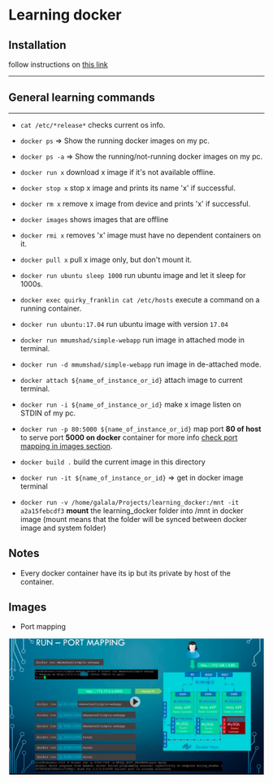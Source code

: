 
# Learning docker

  

## Installation

  

follow instructions on [this link](https://www.digitalocean.com/community/tutorials/how-to-install-and-use-docker-on-ubuntu-18-04)

  

---

  

## General learning commands

  

---

  

- `cat /etc/*release*` checks current os info.

- `docker ps` => Show the running docker images on my pc.

- `docker ps -a` => Show the running/not-running docker images on my pc.

- `docker run x` download x image if it's not available offline.

- `docker stop x` stop x image and prints its name 'x' if successful.

- `docker rm x` remove x image from device and prints 'x' if successful.

- `docker images` shows images that are offline

- `docker rmi x` removes 'x' image must have no dependent containers on it.

- `docker pull x` pull x image only, but don't mount it.

- `docker run ubuntu sleep 1000` run ubuntu image and let it sleep for 1000s.

- `docker exec quirky_franklin cat /etc/hosts` execute a command on a running container.

- `docker run ubuntu:17.04` run ubuntu image with version `17.04`

- `docker run mmumshad/simple-webapp` run image in attached mode in terminal.

- `docker run -d mmumshad/simple-webapp` run image in de-attached mode.

- `docker attach ${name_of_instance_or_id}` attach image to current terminal.

- `docker run -i ${name_of_instance_or_id}` make x image listen on STDIN of my pc.

- `docker run -p 80:5000 ${name_of_instance_or_id}` map port **80 of host** to serve port **5000 on docker** container for more info [check port mapping in images section](#Images).

- `docker build .` build the current image in this directory

- `docker run -it ${name_of_instance_or_id}` => get in docker image terminal

- `docker run -v /home/galala/Projects/learning_docker:/mnt -it a2a15febcdf3`  **mount** the learning_docker folder into /mnt in docker image (mount means that the folder will be synced between docker image and system folder)

  

## Notes

  

- Every docker container have its ip but its private by host of the container.

  

## Images

  

- Port mapping

![port mapping](./port_mapping.png)
